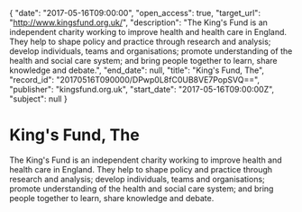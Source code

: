 {
  "date": "2017-05-16T09:00:00", 
  "open_access": true, 
  "target_url": "http://www.kingsfund.org.uk/", 
  "description": "The King's Fund is an independent charity working to improve health and health care in England. They help to shape policy and practice through research and analysis; develop individuals, teams and organisations; promote understanding of the health and social care system; and bring people together to learn, share knowledge and debate.", 
  "end_date": null, 
  "title": "King's Fund, The", 
  "record_id": "20170516T090000/DPwp0L8fC0UB8VE7PopSVQ==", 
  "publisher": "kingsfund.org.uk", 
  "start_date": "2017-05-16T09:00:00Z", 
  "subject": null
}

# King's Fund, The

The King's Fund is an independent charity working to improve health and health care in England. They help to shape policy and practice through research and analysis; develop individuals, teams and organisations; promote understanding of the health and social care system; and bring people together to learn, share knowledge and debate.